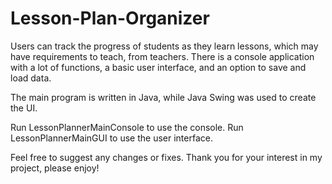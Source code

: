 # Lesson-Plan-Organizer
Users can track the progress of students as they learn lessons, which may have requirements to teach, from teachers.
There is a console application with a lot of functions, a basic user interface, and an option to save and load data.

The main program is written in Java, while Java Swing was used to create the UI.

Run LessonPlannerMainConsole to use the console.
Run LessonPlannerMainGUI to use the user interface.

Feel free to suggest any changes or fixes.
Thank you for your interest in my project, please enjoy!
